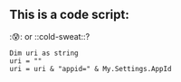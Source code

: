 ## This is a code script:

::cold_sweat:: or ::cold-sweat::?

```VB
Dim uri as string
uri = ""
uri = uri & "appid=" & My.Settings.AppId
```
